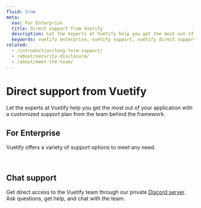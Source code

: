 ```yaml
---
fluid: true
meta:
  nav: For Enterprise
  title: Direct support from Vuetify
  description: Let the experts at Vuetify help you get the most out of your application with a customized support plan from the team behind the framework.
  keywords: vuetify enterprise, vuetify support, vuetify direct support, vuetify help
related:
  - /introduction/long-term-support/
  - /about/security-disclosure/
  - /about/meet-the-team/
---
```


<script setup>
  import DiscordDeck from '@/components/introduction/DiscordDeck.vue'
  import EnterpriseDeck from '@/components/introduction/EnterpriseDeck.vue'
</script>

# Direct support from Vuetify

Let the experts at Vuetify help you get the most out of your application with a customized support plan from the team behind the framework.

<page-features />

## For Enterprise

Vuetify offers a variety of support options to meet any need.

<enterprise-deck />

<br>

## Chat support

Get direct access to the Vuetify team through our private [Discord server](https://community.vuetifyjs.com/). Ask questions, get help, and chat with the team.

<discord-deck />
